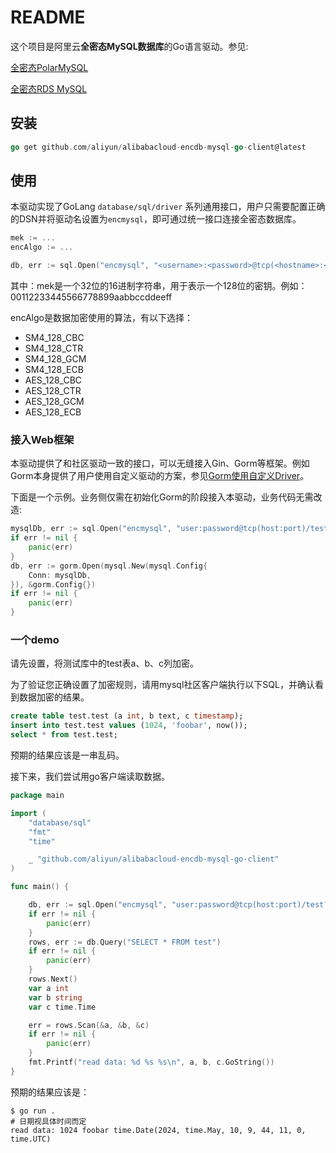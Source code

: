 # README
这个项目是阿里云**全密态MySQL数据库**的Go语言驱动。参见:

[全密态PolarMySQL](https://help.aliyun.com/zh/polardb/polardb-for-mysql/user-guide/confidential-engine)

[全密态RDS MySQL](https://help.aliyun.com/zh/rds/apsaradb-rds-for-mysql/fully-encrypted-database)

## 安装
```go
go get github.com/aliyun/alibabacloud-encdb-mysql-go-client@latest
```

## 使用
本驱动实现了GoLang `database/sql/driver` 系列通用接口，用户只需要配置正确的DSN并将驱动名设置为`encmysql`，即可通过统一接口连接全密态数据库。
```go
mek := ...
encAlgo := ...

db, err := sql.Open("encmysql", "<username>:<password>@tcp(<hostname>:<port>)/<dbname>?MEK=<mek>&ENC_ALGO=<encAlgo>")
```
其中：mek是一个32位的16进制字符串，用于表示一个128位的密钥。例如：00112233445566778899aabbccddeeff

encAlgo是数据加密使用的算法，有以下选择：
- SM4_128_CBC
- SM4_128_CTR
- SM4_128_GCM
- SM4_128_ECB
- AES_128_CBC
- AES_128_CTR
- AES_128_GCM
- AES_128_ECB

### 接入Web框架
本驱动提供了和社区驱动一致的接口，可以无缝接入Gin、Gorm等框架。例如Gorm本身提供了用户使用自定义驱动的方案，参见[Gorm使用自定义Driver](https://gorm.io/docs/connecting_to_the_database.html#Customize-Driver)。

下面是一个示例。业务侧仅需在初始化Gorm的阶段接入本驱动，业务代码无需改造:
```go
mysqlDb, err := sql.Open("encmysql", "user:password@tcp(host:port)/test?parseTime=false&MEK=00112233445566778899aabbccddeeff")
if err != nil {
    panic(err)
}
db, err := gorm.Open(mysql.New(mysql.Config{
    Conn: mysqlDb,
}), &gorm.Config{})
if err != nil {
    panic(err)
}
```

### 一个demo
请先设置，将测试库中的test表a、b、c列加密。

为了验证您正确设置了加密规则，请用mysql社区客户端执行以下SQL，并确认看到数据加密的结果。
```sql
create table test.test (a int, b text, c timestamp);
insert into test.test values (1024, 'foobar', now());
select * from test.test;
```
预期的结果应该是一串乱码。

接下来，我们尝试用go客户端读取数据。

```go
package main

import (
	"database/sql"
	"fmt"
	"time"

	_ "github.com/aliyun/alibabacloud-encdb-mysql-go-client"
)

func main() {

	db, err := sql.Open("encmysql", "user:password@tcp(host:port)/test?MEK=00112233445566778899aabbccddeeff&ENC_ALGO=SM4_128_CBC&parseTime=true")
	if err != nil {
		panic(err)
	}
	rows, err := db.Query("SELECT * FROM test")
	if err != nil {
		panic(err)
	}
	rows.Next()
	var a int
	var b string
	var c time.Time

	err = rows.Scan(&a, &b, &c)
	if err != nil {
		panic(err)
	}
	fmt.Printf("read data: %d %s %s\n", a, b, c.GoString())
}

```
预期的结果应该是：
```shell
$ go run .
# 日期视具体时间而定
read data: 1024 foobar time.Date(2024, time.May, 10, 9, 44, 11, 0, time.UTC)
```